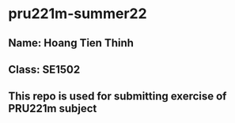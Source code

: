 # pru221m-summer22

## Name: Hoang Tien Thinh

## Class: SE1502

## This repo is used for submitting exercise of PRU221m subject

